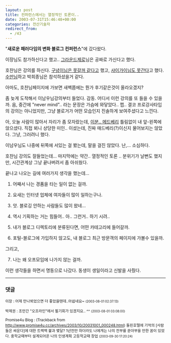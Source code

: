 ```yaml
---
layout: post
title: 컨퍼런스에서는 열정적인 토론이..
date: 2003-07-31T15:46:48+00:00
categories: 전산기술자
redirect_from:
  - /43
---
```


"<b>새로운 패러다임의 변화 블로그 컨퍼런스</b>"에 갔다왔다.

이장님도 참가하신다고 했고.. <a href="http://netfusion.new21.net/MT/archives/000088.html" target=bb>그라운드제로</a>님은 공짜로 가신다고 했다.

호찬님은 강의를 하신다. <a href="http://www.hycafe.com/blog/archives/000041.html" target=bb>구녕이님은 못갈꺼 같다고</a> 했고, <a href="http://cobba.cafe24.com/000300.html" target=bb>샤이가이님도 못간다</a>고 했다. <a href="http://www.sumanpark.com/2003_07_01_suman_arc.html#105952927722583155" target=bb>수만님</a>하고 박희종님은 참석하셨을거 같다.

아마도, 호찬님페이지에 가보면 새벽쯤에는 뭔가 후기같은것이 올라오겠지?

좀 늦게 도착해서 이남우님강의부터 들었다. 감동. 어디서 이런 강의를 또 들을 수 있을까. 음, 중간에 "never mind".. 라는 문장은 가슴에 와닿았다.. 쩝.. 결코 프로강사타입의 강의는 아니었지만, 그냥 블로거가 어떤 모습인지 진솔하게 보여주셨다고 느낀다.

아, 오늘 사람이 많아서 자리가 좀 모자랐는데, <a href="http://madberry.new21.net/pmachine/more.php?id=119_0_1_10_M">이분.. 메드베리</a> 틀림없이 내 앞-왼쪽에 앉으셨다. 직접 뵈니 상당한 미인.. 이셨는데, 진짜 매드베리(?)이신지 물어보지는 않았다. 그냥, 그러려니 했다.

이남우님도 나중에 뒤쪽에 서있는 걸 봤는데, 말을 걸진 않았다. 난,... 소심하다.

호찬님 강의도 잘들었는데... 마지막에는 약간.. 열정적인 토론 .. 분위기가 날뻔도 했지만, 시간관계상 그냥 끝나버려서 좀 아쉬웠다.

끝나고 나오는 길에 여러가지 생각을 했는데...

1. 어째서 나는 경품을 타는 일이 없는 걸까.

2. 요새는 인터넷 업체에 여자들이 많이 일하는구나.

3. 앗. 블로깅 안하는 사람들도 많이 왔네...

4. 역시 기획하는 거는 힘들어.. 아.. 그런거.. 하기 시려..

5. 내가 블로그 디렉토리에 분류된다면, 어떤 카테고리에 들어갈까.

6. 포털-블로그에 가입하지 않고도, 내 블로그 최근 방문객의 페이지에 가볼수 있을까.

그리고,

7. 나는 왜 오프모임에 나가지 않는 걸까.

이런 생각들을 하면서 명동으로 나갔다. 동생이 생일이라고 신발을 사줬다.



* * *

### 댓글



<!--- cmt:72 --->
<!--- mail: --->
<!--- parent:0 --->

<small class=comment>이장 : 어제 만나뵈었으면 더 좋았을텐데..아쉽네요~ <small>(2003-08-01 02:37:13)</small></small>


<!--- cmt:73 --->
<!--- mail: --->
<!--- parent:0 --->

<small class=comment>박제권 : 조만간 "오프라인"에서 뵐기회가 있겠지요.. ^^ <small>(2003-08-01 03:08:00)</small></small>


<!--- cmt:74 --->
<!--- mail: --->
<!--- parent:0 --->

<small class=comment>Promise4u Blog : <!-- ping:74 ---> (Trackback from <a href='http://www.promise4u.cc/archives/2003/10/20031001_000248.html'>http://www.promise4u.cc/archives/2003/10/20031001_000248.html</a>) 돌핀호텔에 기억의 [사람들은 싸운다]에 대한 트랙백 불과 몇달? 1년전만 하더라도 나에게는 나의 전부를 쏟아부을 만한 꿈이 있었다. 중학교때부터 설계되어온 나의 인생계획 고등학교때 창업 <small>(2003-09-30 17:20:24)</small></small>

